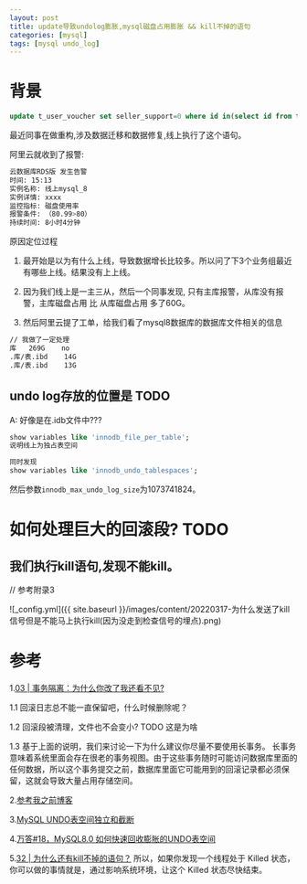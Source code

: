 ```yaml
---
layout: post
title: update导致undolog膨胀,mysql磁盘占用膨胀 && kill不掉的语句
categories: [mysql]
tags: [mysql undo_log]
---
```


# 背景

```sql
update t_user_voucher set seller_support=0 where id in(select id from tmp_muvids_0311) limit 1;
```

最近同事在做重构,涉及数据迁移和数据修复,线上执行了这个语句。

阿里云就收到了报警:

```bash
云数据库RDS版 发生告警
时间: 15:13
实例名称: 线上mysql_8
实例详情: xxxx
监控指标: 磁盘使用率
报警条件: （80.99>80）
持续时间: 8小时4分钟
```

原因定位过程

1. 最开始是以为有什么上线，导致数据增长比较多。所以问了下3个业务组最近有哪些上线。结果没有上上线。

2. 因为我们线上是一主三从，然后一个同事发现, 只有主库报警，从库没有报警，主库磁盘占用 比 从库磁盘占用 多了60G。

3. 然后阿里云提了工单，给我们看了mysql8数据库的数据库文件相关的信息

```bash
// 我做了一定处理
库	269G	no	
.库/表.ibd	14G
.库/表.ibd	13G
```

## undo log存放的位置是 TODO
A: 好像是在.idb文件中???

```sql
show variables like 'innodb_file_per_table';
说明线上为独占表空间

同时发现
show variables like 'innodb_undo_tablespaces';
```

然后参数`innodb_max_undo_log_size`为1073741824。

# 如何处理巨大的回滚段? TODO

## 我们执行kill语句,发现不能kill。
// 参考附录3

![_config.yml]({{ site.baseurl }}/images/content/20220317-为什么发送了kill信号但是不能马上执行kill(因为没走到检查信号的埋点).png)

# 参考
1.[03 | 事务隔离：为什么你改了我还看不见?](https://time.geekbang.org/column/article/68963)

  1.1 回滚日志总不能一直保留吧，什么时候删除呢？

  1.2 回滚段被清理，文件也不会变小? TODO 这是为啥

  1.3 基于上面的说明，我们来讨论一下为什么建议你尽量不要使用长事务。
      长事务意味着系统里面会存在很老的事务视图。由于这些事务随时可能访问数据库里面的任何数据，所以这个事务提交之前，数据库里面它可能用到的回滚记录都必须保留，这就会导致大量占用存储空间。

2.[参考我之前博客](https://yudidi.github.io/articles/2021-06-23/mysql-long-transaction-disadvantage)

3.[MySQL UNDO表空间独立和截断](http://blog.itpub.net/25583515/viewspace-2719969/)

4.[万答#18，MySQL8.0 如何快速回收膨胀的UNDO表空间](https://www.1024sou.com/article/624560.html)

5.[32 | 为什么还有kill不掉的语句？](https://time.geekbang.org/column/article/79026)
   所以，如果你发现一个线程处于 Killed 状态，你可以做的事情就是，通过影响系统环境，让这个 Killed 状态尽快结束。